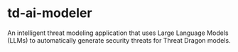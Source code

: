# td-ai-modeler
An intelligent threat modeling application that uses Large Language Models (LLMs) to automatically generate security threats for Threat Dragon models.
